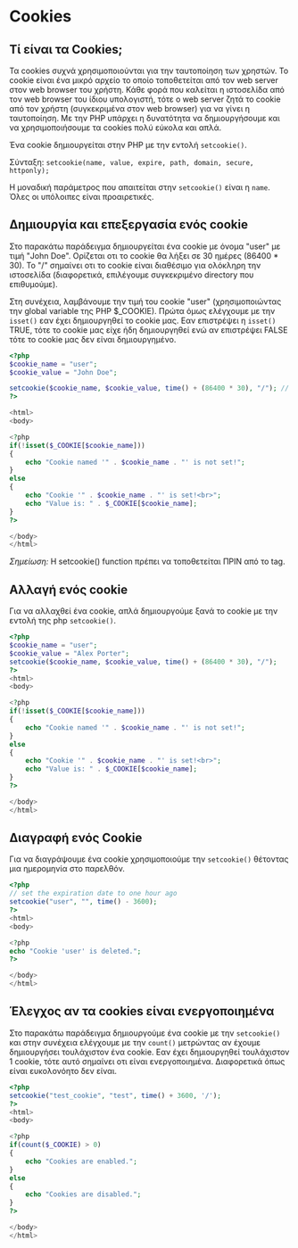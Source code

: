 # Cookies

## Τί είναι τα Cookies;

Τα cookies συχνά χρησιμοποιούνται για την ταυτοποίηση των χρηστών. Το cookie είναι ένα μικρό αρχείο το οποίο τοποθετείται από τον web server στον web browser του χρήστη. Κάθε φορά που καλείται η ιστοσελίδα από τον web browser του ίδιου υπολογιστή, τότε ο web server ζητά το cookie από τον χρήστη (συγκεκριμένα στον web browser) για να γίνει η ταυτοποίηση. Με την PHP υπάρχει η δυνατότητα να δημιουργήσουμε και να χρησιμοποιήσουμε τα cookies πολύ εύκολα και απλά.

Ένα cookie δημιουργείται στην PHP με την εντολή `setcookie()`.

Σύνταξη:
`setcookie(name, value, expire, path, domain, secure, httponly);`

Η μοναδική παράμετρος που απαιτείται στην `setcookie()` είναι η `name`. Όλες οι υπόλοιπες είναι προαιρετικές.


## Δημιουργία και επεξεργασία ενός cookie

Στο παρακάτω παράδειγμα δημιουργείται ένα cookie με όνομα "user" με τιμή "John Doe". Ορίζεται οτι το cookie θα λήξει σε 30 ημέρες (86400 * 30).  Το "/" σημαίνει οτι το cookie είναι διαθέσιμο για ολόκληρη την ιστοσελίδα (διαφορετικά, επιλέγουμε συγκεκριμένο directory που επιθυμούμε).

Στη συνέχεια, λαμβάνουμε την τιμή του cookie "user" (χρησιμοποιώντας την global variable της PHP $_COOKIE). Πρώτα όμως ελέγχουμε με την `isset()` εαν έχει δημιουργηθεί το cookie μας. Εαν επιστρέψει η `isset()` TRUE, τότε το cookie μας είχε ήδη δημιουργηθεί ενώ αν επιστρέψει FALSE τότε το cookie μας δεν είναι δημιουργημένο.


```php
<?php
$cookie_name = "user";
$cookie_value = "John Doe";

setcookie($cookie_name, $cookie_value, time() + (86400 * 30), "/"); // 86400 = 1 day
?>

<html>
<body>

<?php
if(!isset($_COOKIE[$cookie_name])) 
{
    echo "Cookie named '" . $cookie_name . "' is not set!";
} 
else 
{
    echo "Cookie '" . $cookie_name . "' is set!<br>";
    echo "Value is: " . $_COOKIE[$cookie_name];
}
?>

</body>
</html> 
```
*Σημείωση:* Η setcookie() function πρέπει να τοποθετείται ΠΡΙΝ από το <html> tag.


## Αλλαγή ενός cookie

Για να αλλαχθεί ένα cookie, απλά δημιουργούμε ξανά το cookie με την εντολή της php `setcookie()`.

```php
<?php
$cookie_name = "user";
$cookie_value = "Alex Porter";
setcookie($cookie_name, $cookie_value, time() + (86400 * 30), "/");
?>
<html>
<body>

<?php
if(!isset($_COOKIE[$cookie_name])) 
{
    echo "Cookie named '" . $cookie_name . "' is not set!";
} 
else 
{
    echo "Cookie '" . $cookie_name . "' is set!<br>";
    echo "Value is: " . $_COOKIE[$cookie_name];
}
?>

</body>
</html> 
```

## Διαγραφή ενός Cookie

Για να διαγράψουμε ένα cookie χρησιμοποιούμε την `setcookie()` θέτοντας μια ημερομηνία στο παρελθόν.

```php
<?php
// set the expiration date to one hour ago
setcookie("user", "", time() - 3600);
?>
<html>
<body>

<?php
echo "Cookie 'user' is deleted.";
?>

</body>
</html> 
```


## Έλεγχος αν τα cookies είναι ενεργοποιημένα

Στο παρακάτω παράδειγμα δημιουργούμε ένα cookie με την `setcookie()` και στην συνέχεια ελέγχουμε με την `count()` μετρώντας αν έχουμε δημιουργήσει τουλάχιστον ένα cookie. Εαν έχει δημιουργηθεί τουλάχιστον 1 cookie, τότε αυτό σημαίνει οτι είναι ενεργοποιημένα. Διαφορετικά όπως είναι ευκολονόητο δεν είναι.

```php
<?php
setcookie("test_cookie", "test", time() + 3600, '/');
?>
<html>
<body>

<?php
if(count($_COOKIE) > 0) 
{
    echo "Cookies are enabled.";
} 
else 
{
    echo "Cookies are disabled.";
}
?>

</body>
</html> 
```

